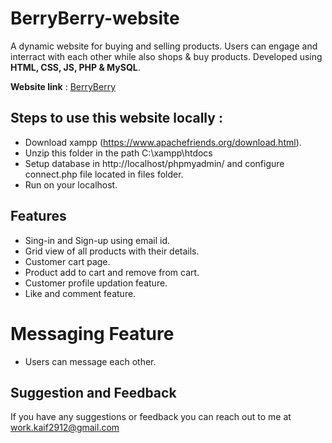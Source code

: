 # BerryBerry-website
A dynamic website for buying and selling products. Users can engage and interract with each other while also shops & buy products. Developed using **HTML, CSS, JS, PHP & MySQL**.

**Website link** : [BerryBerry](http://beriberi.free.nf/)

## Steps to use this website locally :

 - Download xampp (https://www.apachefriends.org/download.html).
 - Unzip this folder in the path C:\xampp\htdocs
 - Setup database in http://localhost/phpmyadmin/ and configure connect.php file located in files folder.
 - Run on your localhost.

## Features
- Sing-in and Sign-up using email id.
- Grid view of all products with their details.
- Customer cart page.
- Product add to cart and remove from cart.
- Customer profile updation feature.
- Like and comment feature.
# Messaging Feature
- Users can message each other. 

## Suggestion and Feedback

If you have any suggestions or feedback you can reach out to me at work.kaif2912@gmail.com
